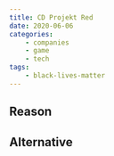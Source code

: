 ```yaml
---
title: CD Projekt Red
date: 2020-06-06
categories:
    - companies
    - game
    - tech
tags:
    - black-lives-matter
---
```


## Reason


## Alternative

